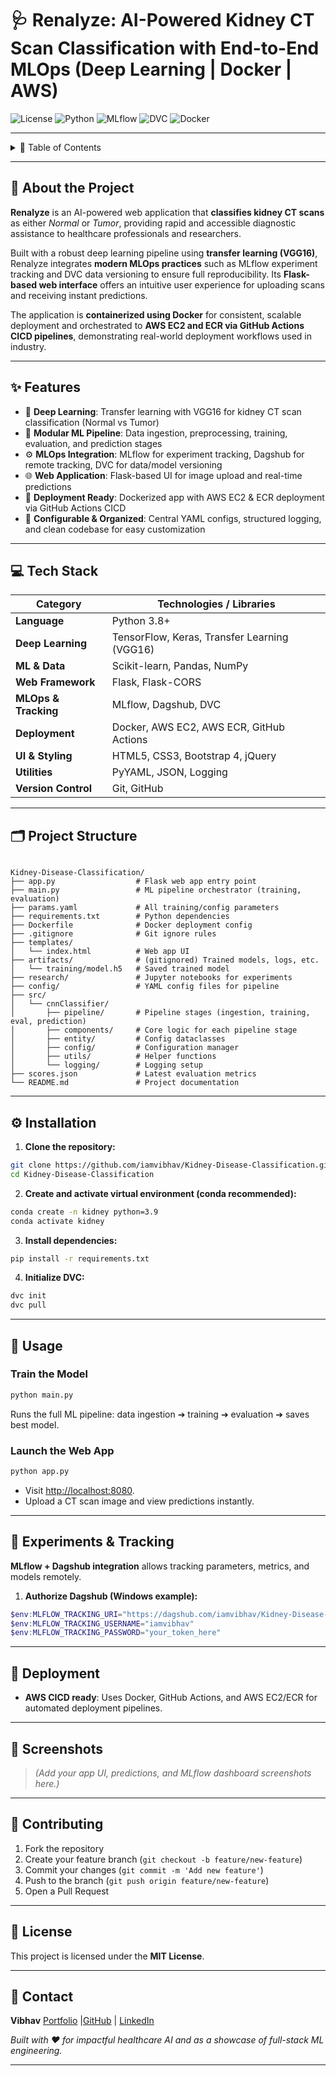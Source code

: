 
# 🩺 Renalyze: AI-Powered Kidney CT Scan Classification with End-to-End MLOps (Deep Learning | Docker | AWS)

![License](https://img.shields.io/badge/License-MIT-green.svg)
![Python](https://img.shields.io/badge/Python-3.8+-blue.svg)
![MLflow](https://img.shields.io/badge/MLflow-Tracking-success)
![DVC](https://img.shields.io/badge/DVC-Enabled-purple)
![Docker](https://img.shields.io/badge/Docker-Ready-blue.svg)

---

<details>
<summary>📑 Table of Contents</summary>

- [About the Project](#about-the-project)
- [Features](#features)
- [Tech Stack](#tech-stack)
- [Project Structure](#project-structure)
- [Installation](#installation)
- [Usage](#usage)
- [Experiments & Tracking](#experiments--tracking)
- [Deployment](#deployment)
- [Screenshots](#screenshots)
- [Contributing](#contributing)
- [License](#license)
- [Acknowledgements](#acknowledgements)
- [Contact](#contact)
- [Beginner-Friendly Project Walkthrough](#beginner-friendly-project-walkthrough)

</details>

---

## 🎯 **About the Project**

**Renalyze** is an AI-powered web application that **classifies kidney CT scans** as either *Normal* or *Tumor*, providing rapid and accessible diagnostic assistance to healthcare professionals and researchers.

Built with a robust deep learning pipeline using **transfer learning (VGG16)**, Renalyze integrates **modern MLOps practices** such as MLflow experiment tracking and DVC data versioning to ensure full reproducibility. Its **Flask-based web interface** offers an intuitive user experience for uploading scans and receiving instant predictions.

The application is **containerized using Docker** for consistent, scalable deployment and orchestrated to **AWS EC2 and ECR via GitHub Actions CICD pipelines**, demonstrating real-world deployment workflows used in industry.

---






## ✨ **Features**

* 🧠 **Deep Learning**: Transfer learning with VGG16 for kidney CT scan classification (Normal vs Tumor)
* 🔬 **Modular ML Pipeline**: Data ingestion, preprocessing, training, evaluation, and prediction stages
* ⚙️ **MLOps Integration**: MLflow for experiment tracking, Dagshub for remote tracking, DVC for data/model versioning
* 🌐 **Web Application**: Flask-based UI for image upload and real-time predictions
* 🚀 **Deployment Ready**: Dockerized app with AWS EC2 & ECR deployment via GitHub Actions CICD
* 🔧 **Configurable & Organized**: Central YAML configs, structured logging, and clean codebase for easy customization



---


## 💻 **Tech Stack**

| Category             | Technologies / Libraries                     |
| -------------------- | -------------------------------------------- |
| **Language**         | Python 3.8+                                  |
| **Deep Learning**    | TensorFlow, Keras, Transfer Learning (VGG16) |
| **ML & Data**        | Scikit-learn, Pandas, NumPy                  |
| **Web Framework**    | Flask, Flask-CORS                            |
| **MLOps & Tracking** | MLflow, Dagshub, DVC                         |
| **Deployment**       | Docker, AWS EC2, AWS ECR, GitHub Actions     |
| **UI & Styling**     | HTML5, CSS3, Bootstrap 4, jQuery             |
| **Utilities**        | PyYAML, JSON, Logging                        |
| **Version Control**  | Git, GitHub                                  |


---

## 🗂️ **Project Structure**

```

Kidney-Disease-Classification/
├── app.py                  # Flask web app entry point
├── main.py                 # ML pipeline orchestrator (training, evaluation)
├── params.yaml             # All training/config parameters
├── requirements.txt        # Python dependencies
├── Dockerfile              # Docker deployment config
├── .gitignore              # Git ignore rules
├── templates/
│   └── index.html          # Web app UI
├── artifacts/              # (gitignored) Trained models, logs, etc.
│   └── training/model.h5   # Saved trained model
├── research/               # Jupyter notebooks for experiments
├── config/                 # YAML config files for pipeline
├── src/
│   └── cnnClassifier/
│       ├── pipeline/       # Pipeline stages (ingestion, training, eval, prediction)
│       ├── components/     # Core logic for each pipeline stage
│       ├── entity/         # Config dataclasses
│       ├── config/         # Configuration manager
│       ├── utils/          # Helper functions
│       └── logging/        # Logging setup
├── scores.json             # Latest evaluation metrics
└── README.md               # Project documentation

````

---

## ⚙️ **Installation**

1. **Clone the repository:**

```bash
git clone https://github.com/iamvibhav/Kidney-Disease-Classification.git
cd Kidney-Disease-Classification
````

2. **Create and activate virtual environment (conda recommended):**

```bash
conda create -n kidney python=3.9
conda activate kidney
```

3. **Install dependencies:**

```bash
pip install -r requirements.txt
```

4. **Initialize DVC:**

```bash
dvc init
dvc pull
```

---

## 🚀 **Usage**

### **Train the Model**

```bash
python main.py
```

Runs the full ML pipeline: data ingestion ➔ training ➔ evaluation ➔ saves best model.

### **Launch the Web App**

```bash
python app.py
```

* Visit [http://localhost:8080](http://localhost:8080).
* Upload a CT scan image and view predictions instantly.

---

## 🔬 **Experiments & Tracking**

**MLflow + Dagshub integration** allows tracking parameters, metrics, and models remotely.

1. **Authorize Dagshub (Windows example):**

```powershell
$env:MLFLOW_TRACKING_URI="https://dagshub.com/iamvibhav/Kidney-Disease-Classification.mlflow"
$env:MLFLOW_TRACKING_USERNAME="iamvibhav"
$env:MLFLOW_TRACKING_PASSWORD="your_token_here"
```
---

## 🚢 **Deployment**

* **AWS CICD ready**: Uses Docker, GitHub Actions, and AWS EC2/ECR for automated deployment pipelines.





---

## 📸 **Screenshots**

> *(Add your app UI, predictions, and MLflow dashboard screenshots here.)*

---

## 🤝 **Contributing**

1. Fork the repository
2. Create your feature branch (`git checkout -b feature/new-feature`)
3. Commit your changes (`git commit -m 'Add new feature'`)
4. Push to the branch (`git push origin feature/new-feature`)
5. Open a Pull Request

---

## 📝 **License**

This project is licensed under the **MIT License**.

---

## 📧 **Contact**

**Vibhav**
[Portfolio](https://iamvibhav30.vercel.app/) |[GitHub](https://github.com/iamvibhav) | [LinkedIn](https://linkedin.com/in/iamvibhav)




*Built with ❤️ for impactful healthcare AI and as a showcase of full-stack ML engineering.*


---
